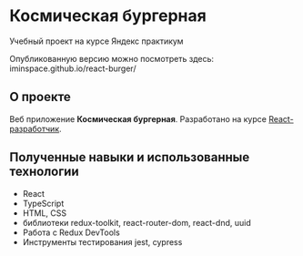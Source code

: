 # **Космическая бургерная**

Учебный проект на курсе Яндекс практикум

Опубликованную версию можно посмотреть здесь: iminspace.github.io/react-burger/

## О проекте

Веб приложение **Космическая бургерная**. Разработано на курсе [React-разработчик](https://praktikum.yandex.ru/react/).

## Полученные навыки и использованные технологии
- React
- TypeScript
- HTML, CSS
- библиотеки redux-toolkit, react-router-dom, react-dnd, uuid
- Работа с Redux DevTools
- Инструменты тестирования jest, cypress
